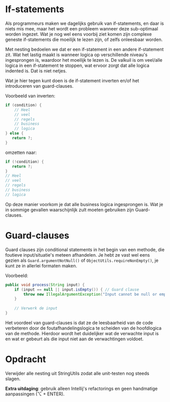 # If-statements
Als programmeurs maken we dagelijks gebruik van if-statements, en daar is niets mis mee, maar het wordt een probleem wanneer deze sub-optimaal worden ingezet.
Wat je nog wel eens voorbij ziet komen zijn complexe geneste if-statements die moeilijk te lezen zijn, of zelfs onleesbaar worden. 

Met nesting bedoelen we dat er een if-statement in een andere if-statement zit. Wat het lastig maakt is wanneer logica op verschillende niveau's ingesprongen is, waardoor het moeilijk te lezen is.
De valkuil is om veel/alle logica in een if-statement te stoppen, wat ervoor zorgt dat alle logica indented is. Dat is niet netjes.

Wat je hier tegen kunt doen is de if-statement inverten en/of het introduceren van guard-clauses.

Voorbeeld van inverten:

```java
if (condition) {
    // Heel
    // veel
    // regels    
    // business    
    // logica    
} else {
   return ?;
}
```

omzetten naar:

```java
if (!condition) {
   return ?;
}
// Heel
// veel
// regels    
// business    
// logica    
```

Op deze manier voorkom je dat alle business logica ingesprongen is. Wat je in sommige gevallen waarschijnlijk zult moeten gebruiken zijn Guard-clauses.

# Guard-clauses
Guard clauses zijn conditional statements in het begin van een methode, die foutieve input/situatie's meteen afhandelen.
Je hebt ze vast wel eens gezien als ```Guard.argumentNotNull()``` of ```ObjectUtils.requireNonEmpty()```, je kunt ze in allerlei formaten maken.

Voorbeeld:

```java
public void process(String input) {
    if (input == null || input.isEmpty()) { // Guard clause
        throw new IllegalArgumentException("Input cannot be null or empty");
    }
    
    // Verwerk de input
}
```

Het voordeel van guard-clauses is dat ze de leesbaarheid van de code verbeteren door de foutafhandelingslogica te scheiden van de hoofdlogica van de methode. 
Hierdoor wordt het duidelijker wat de verwachte input is en wat er gebeurt als die input niet aan de verwachtingen voldoet.


# Opdracht

Verwijder alle nesting uit StringUtils zodat alle unit-testen nog steeds slagen.

**Extra uitdaging**: gebruik alleen Intellij's refactorings en geen handmatige aanpassingen (⌥ + ENTER).
